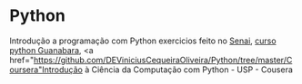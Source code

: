 # Python
Introdução a programação com Python
exercicios feito no <a href="https://github.com/DEViniciusCequeiraOliveira/Python/tree/master/Senai">Senai</a>, <a href="https://github.com/DEViniciusCequeiraOliveira/Python/tree/master/Guanabara">curso python Guanabara</a>, <a href="https://github.com/DEViniciusCequeiraOliveira/Python/tree/master/Coursera"Introdução à Ciência da Computação com Python - USP - Cousera</a>
